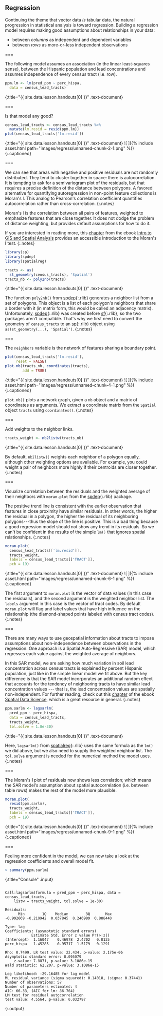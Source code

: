 ---
---

## Regression

Continuing the theme that vector data *is* tabular data, the natural
progression in statistical analysis is toward regression. Building a regression
model requires making good assumptions about relationships in your data:

- between *columns* as independent and dependent variables
- between *rows* as more-or-less independent observations

===

The following model assumes an association (in the linear least-squares sense),
between the Hispanic population and lead concentrations and assumes independence
of every census tract (i.e. row).



~~~r
ppm.lm <- lm(pred_ppm ~ perc_hispa,
  data = census_lead_tracts)
~~~
{:title="{{ site.data.lesson.handouts[0] }}" .text-document}


===

Is that model any good?



~~~r
census_lead_tracts <- census_lead_tracts %>%
  mutate(lm.resid = resid(ppm.lm))
plot(census_lead_tracts['lm.resid'])
~~~
{:title="{{ site.data.lesson.handouts[0] }}" .text-document}
![ ]({% include asset.html path="images/regress/unnamed-chunk-2-1.png" %})
{:.captioned}

===

We can see that areas with negative and positive residuals are not randomly distributed.
They tend to cluster together in space: there is
autocorrelation. It is tempting to ask for a semivariogram plot of the
residuals, but that requires a precise definition of the distance between
polygons. A favored alternative for quantifying autoregression in non-point
feature collections is Moran's I. This analog to Pearson's correlation
coefficient quantifies autocorrelation rather than cross-correlation.
{:.notes}

Moran's I is the correlation between all pairs of features, weighted to
emphasize features that are close together. It does not dodge the problem of
distance weighting, but provides default assumptions for how to do it.

If you are interested in reading more, this [chapter](https://mgimond.github.io/Spatial/spatial-autocorrelation.html) from
the ebook [Intro to GIS and Spatial Analysis](https://mgimond.github.io/Spatial/index.html)
provides an accessible introduction to the Moran's I test.
{:.notes}



~~~r
library(sp)
library(spdep)
library(spatialreg)

tracts <- as(
  st_geometry(census_tracts), 'Spatial')
tracts_nb <- poly2nb(tracts)
~~~
{:title="{{ site.data.lesson.handouts[0] }}" .text-document}


The function `poly2nb()` from [spdep](){:.rlib} generates a neighbor list from
a set of polygons. This object is a list of each polygon's neighbors that share
a border with it (in matrix form, this would be called an adjacency matrix).
Unfortunately, [spdep](){:.rlib} was created before [sf](){:.rlib}, so the two 
packages aren't compatible. That's why we first need to convert the geometry of `census_tracts` 
to an [sp](){:.rlib} object using `as(st_geometry(...), 'Spatial')`.
{:.notes}

===

The `neighbors` variable is the network of features sharing a boundary point.



~~~r
plot(census_lead_tracts['lm.resid'],
     reset = FALSE)
plot.nb(tracts_nb, coordinates(tracts),
        add = TRUE)
~~~
{:title="{{ site.data.lesson.handouts[0] }}" .text-document}
![ ]({% include asset.html path="images/regress/unnamed-chunk-4-1.png" %})
{:.captioned}

`plot.nb()` plots a network graph, given a `nb` object and a matrix of coordinates as 
arguments. We extract a coordinate matrix from the `Spatial` object `tracts` using
`coordinates()`.
{:.notes}

===

Add weights to the neighbor links.



~~~r
tracts_weight <- nb2listw(tracts_nb)
~~~
{:title="{{ site.data.lesson.handouts[0] }}" .text-document}


By default, `nb2listw()` weights each neighbor of a polygon equally, although other
weighting options are available. For example, you could weight a pair of neighbors more
highly if their centroids are closer together.
{:.notes}

===

Visualize correlation between the residuals and the weighted average
of their neighbors with `moran.plot` from the
[spdep](){:.rlib} package. 

The positive trend line is consistent with the
earlier observation that features in close proximity have similar
residuals. In other words, the higher the residual
in a polygon, the higher the residual of its 
neighboring polygons---thus the slope of the line is positive. This is
a bad thing because a good regression model should not show any
trend in its residuals. So we can't be confident in the results of the
simple `lm()` that ignores spatial relationships.
{:.notes}



~~~r
moran.plot(
  census_lead_tracts[['lm.resid']],
  tracts_weight,
  labels = census_lead_tracts[['TRACT']],
  pch = 19)
~~~
{:title="{{ site.data.lesson.handouts[0] }}" .text-document}
![ ]({% include asset.html path="images/regress/unnamed-chunk-6-1.png" %})
{:.captioned}

The first argument to `moran.plot` is the vector of data values (in this case the residuals),
and the second argument is the weighted neighbor list. The `labels` argument in this
case is the vector of tract codes. By default `moran.plot` will flag and label values
that have high influence on the relationship (the diamond-shaped points labeled with 
census tract codes).
{:.notes}

===

There are many ways to use geospatial information about tracts to impose
assumptions about non-independence between observations in the regression. One
approach is a Spatial Auto-Regressive (SAR) model, which regresses each value against
the weighted average of neighbors.

In this SAR model, we are asking how much variation in soil lead concentration across
census tracts is explained by percent Hispanic population, just like in the simple
linear model we fit above. But the key difference is that the SAR model incorporates
an additional random effect that accounts for the tendency of neighboring tracts to
have similar lead concentration values --- that is, the lead concentration
values are spatially non-independent. For further reading, check out this
[chapter](https://keen-swartz-3146c4.netlify.app/spatial-regression.html) of the
ebook [Spatial Data Science](https://keen-swartz-3146c4.netlify.app/), which is 
a great resource in general.
{:.notes}




~~~r
ppm.sarlm <- lagsarlm(
  pred_ppm ~ perc_hispa,
  data = census_lead_tracts,
  tracts_weight,
  tol.solve = 1.0e-30)
~~~
{:title="{{ site.data.lesson.handouts[0] }}" .text-document}


Here, `lagsarlm()` from [spatialreg](){:.rlib} uses the same formula as the `lm()` 
we did above, but we also need to supply the weighted neighbor list.
The `tol.solve` argument is needed for the numerical method the model uses.
{:.notes}

===

The Moran's I plot of residuals now shows less correlation; which means the SAR
model's assumption about spatial autocorrelation (i.e. between table rows) makes
the rest of the model more plausible.



~~~r
moran.plot(
  resid(ppm.sarlm),
  tracts_weight,
  labels = census_lead_tracts[['TRACT']],
  pch = 19)
~~~
{:title="{{ site.data.lesson.handouts[0] }}" .text-document}
![ ]({% include asset.html path="images/regress/unnamed-chunk-9-1.png" %})
{:.captioned}

===

Feeling more confident in the model, we can now take a look at the regression
coefficients and overall model fit.



~~~r
> summary(ppm.sarlm)
~~~
{:title="Console" .input}


~~~

Call:lagsarlm(formula = pred_ppm ~ perc_hispa, data = census_lead_tracts, 
    listw = tracts_weight, tol.solve = 1e-30)

Residuals:
      Min        1Q    Median        3Q       Max 
-0.992669 -0.210942  0.037845  0.246989  0.888440 

Type: lag 
Coefficients: (asymptotic standard errors) 
            Estimate Std. Error z value Pr(>|z|)
(Intercept)  1.16047    0.46978  2.4702   0.0135
perc_hispa   1.45285    0.95717  1.5179   0.1291

Rho: 0.7499, LR test value: 22.434, p-value: 2.175e-06
Asymptotic standard error: 0.095079
    z-value: 7.8871, p-value: 3.1086e-15
Wald statistic: 62.207, p-value: 3.1086e-15

Log likelihood: -29.16485 for lag model
ML residual variance (sigma squared): 0.14018, (sigma: 0.37441)
Number of observations: 57 
Number of parameters estimated: 4 
AIC: 66.33, (AIC for lm: 86.764)
LM test for residual autocorrelation
test value: 4.5564, p-value: 0.032797
~~~
{:.output}



